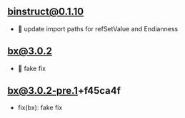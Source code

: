 ## binstruct@0.1.10

- 🐛 update import paths for refSetValue and Endianness

## bx@3.0.2

- 🐛 fake fix

## bx@3.0.2-pre.1+f45ca4f

- fix(bx): fake fix
